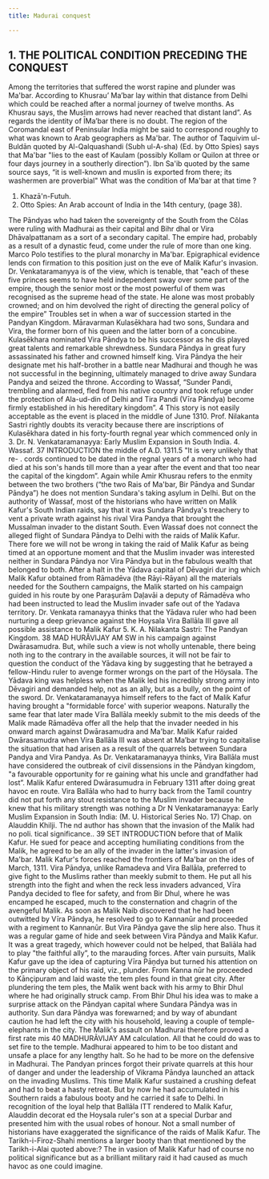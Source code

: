 ```yaml
---
title: Madurai conquest

---
```


## 1. THE POLITICAL CONDITION PRECEDING THE CONQUEST
Among the territories that suffered the worst rapine and plunder was Ma'bar. According to Khusrau’ Ma’bar lay within that distance from Delhi which could be reached after a normal journey of twelve months. As Khusrau says, the Muslim arrows had never reached that distant land”. As regards the identity of ĪMa’bar there is no doubt. The region of the Coromandal east of Peninsular India might be said to correspond roughly to what was known to Arab geographers as Ma'bar. The author of Taquivim ul-Buldān quoted by Al-Qalquashandi (Subh ul-A-sha) (Ed. by Otto Spies) says that Ma'bar "lies to the east of Kaulam (possibly Kollam or Quilon at three or four days journey in a southerly direction”). Ibn Sa'ib quoted by the same source says, “it is well-known and muslin is exported from there; its washermen are proverbial" What was the condition of Ma'bar at that time ?

1. Khazā'n-Futuh.
2. Otto Spies: An Arab account of India in the 14th century, (page 38).

The Pāndyas who had taken the sovereignty of the South from the Cõlas were ruling with Madhurai as their capital and Bihr dhal or Vira Dhāvalpattanam as a sort of a secondary capital. The empire had, probably as a result of a dynastic feud, come under the rule of more than one king. Marco Polo testifies to the plural monarchy in Ma'bar. Epigraphical evidence lends con firmation to this position just on the eve of Malik Kafur's invasion. Dr. Venkataramanyya is of the view, which is tenable, that "each of these five princes seems to have held independent sway over some part of the empire, though the senior most or the most powerful of them was recognised as the supreme head of the state. He alone was most probably crowned; and on him devolved the right of directing the general policy of the empire”
Troubles set in when a war of succession started in the Pandyan Kingdom. Māravarman Kulasēkhara had two sons, Sundara and Vira, the former born of his queen and the latter born of a concubine. Kulasēkhara nominated Vira Pāndya to be his successor as he dis played great talents and remarkable shrewdness. Sundara Pāndya in great fury assassinated his father and crowned himself king. Vira Pāndya the heir designate met his half-brother in a battle near Madhurai and though he was not successful in the beginning, ultimately managed to drive away Sundara Pandya and seized the throne.
According to Wassaf, “Sunder Pandi, trembling and alarmed, fled from his native country and took refuge under the protection of Ala-ud-din of Delhi and Tira Pandi (Vīra Pāndya) become firmly established in his hereditary kingdom”. 4 This story is not easily acceptable as the event is placed in the middle of June 1310. Prof. Nilakanta Sastri rightly doubts its veracity because there are inscriptions of Kulasēkhara dated in his forty-fourth regnal year which commenced only in
3. Dr. N. Venkataramanayya: Early Muslim Expansion in South India.
4. Wassaf.
37
INTRODUCTION the middle of A.D. 1311.5 "It is very unlikely that re- . cords continued to be dated in the regnal years of a monarch who had died at his son's hands till more than a year after the event and that too near the capital of the kingdom”. Again while Amir Khusrau refers to the enmity between the two brothers (“the two Rais of Ma'bar, Bir Pāndya and Sundar Pāndya”) he does not mention Sundara's taking asylum in Delhi. But on the authority of Wassaf, most of the historians who have written on Malik Kafur's South Indian raids, say that it was Sundara Pāndya's treachery to vent a private wrath against his rival Vira Pandya that brought the Mussalman invader to the distant South. Even Wassaf does not connect the alleged flight of Sundara Pāndya to Delhi with the raids of Malik Kafur. There fore we will not be wrong in taking the raid of Malik Kafur as being timed at an opportune moment and that the Muslim invader was interested neither in Sundara Pāndya nor Vira Pāndya but in the fabulous wealth that belonged to both.
After a halt in the Yādava capital of Dēvagiri dur ing which Malik Kafur obtained from Rāmadēva (the Rāyi-Rāyan) all the materials needed for the Southern campaigns, the Malik started on his campaign guided in his route by one Paraşurām Daļavāi a deputy of Rāmadēva who had been instructed to lead the Muslim invader safe out of the Yadava territory. Dr. Venkata ramanayya thinks that the Yādava ruler who had been nurturing a deep grievance against the Hoysala Vira Ballāla III gave all possible assistance to Malik Kafur
5. K. A. Nilakanta Sastri: The Pandyan Kingdom.
38
MAD HURĂVIJAY AM
SW
in his campaign against Dwārasamudra. But, while such a view is not wholly untenable, there being noth ing to the contrary in the available sources, it will not be fair to question the conduct of the Yādava king by suggesting that he betrayed a fellow-Hindu ruler to avenge former wrongs on the part of the Höysala. The Yādava king was helpless when the Malik led his incredibly strong army into Dēvagiri and demanded help, not as an ally, but as a bully, on the point of the sword. Dr. Venkataramanayya himself refers to the fact of Malik Kafur having brought a "formidable force' with superior weapons. Naturally the same fear that later made Vīra Ballāla meekly submit to the mis deeds of the Malik made Rāmadēva offer all the help that the invader needed in his onward march against Dwārasamudra and Ma'bar.
Malik Kafur raided Dwārasamudra when Vira Ballāla III was absent at Ma’bar trying to capitalise the situation that had arisen as a result of the quarrels between Sundara Pandya and Vira Pandya. As Dr. Venkataramanayya thinks, Vira Ballāla must have considered the outbreak of civil dissensions in the Pāndyan kingdom, "a favourable opportunity for re gaining what his uncle and grandfather had lost”. Malik Kafur entered Dwārasumudra in February 1311 after doing great havoc en route. Vira Ballāla who had to hurry back from the Tamil country did not put forth any stout resistance to the Muslim invader because he knew that his military strength was nothing
a
Dr N Venkataramanayya: Early Muslim Expansion in South India: (M. U. Historical Series No. 17) Chap. on Alauddin Khilji. The
nd author has shown that the invasion of the Malik had no poli. tical significance..
39
SET
INTRODUCTION before that of Malik Kafur. He sued for peace and accepting humiliating conditions from the Malik, he agreed to be an ally of the invader in the latter's invasion of Ma'bar.
Malik Kafur's forces reached the frontiers of Ma'bar on the ides of March, 1311. Vira Pāndya, unlike Ramadeva and Vira Ballāla, preferred to give fight to the Muslims rather than meekly submit to them. He put all his strength into the fight and when the reck less invaders advanced, Vīra Pandya decided to flee for safety, and from Bir Dhul, where he was encamped he escaped, much to the consternation and chagrin of the avengeful Malik. As soon as Malik Naib discovered that he had been outwitted by Vīra Pāndya, he resolved to go to Kannanūr and proceeded with a regiment to Kannanūr. But Vira Pāndya gave the slip here also. Thus it was a regular game of hide and seek between Vira Pāndya and Malik Kafur. It was a great tragedy, which however could not be helped, that Baliāla had to play "the faithful ally”, to the marauding forces. After vain pursuits, Malik Kafur gave up the idea of capturing Vīra Pāņdya but turned his attention on the primary object of his raid, viz., plunder. From Kanna nūr he proceeded to Kānçipuram and laid waste the tem ples found in that great city. After plundering the tem ples, the Malik went back with his army to Bhir Dhul where he had originally struck camp. From Bhir Dhul his idea was to make a surprise attack on the Pāndyan capital where Sundara Pāndya was in authority. Sun dara Pāndya was forewarned; and by way of abundant caution he had left the city with his household, leaving a couple of temple-elephants in the city. The Malik's assault on Madhurai therefore proved a first rate mis
40
MADHURĀVIJAY AM
calculation. All that he could do was to set fire to the temple. Madhurai appeared to him to be too distant and unsafe a place for any lengthy halt. So he had to be more on the defensive in Madhurai. The Pandyan princes forgot their private quarrels at this hour of danger and under the leadership of Vikrama Pāndya launched an attack on the invading Muslims. This time Malik Kafur sustained a crushing defeat and had to beat a hasty retreat. But by now he had accumulated in his Southern raids a fabulous booty and he carried it safe to Delhi. In recognition of the loyal help that Ballāla ITT rendered to Malik Kafur, Alauddin decorat ed the Hoysala ruler's son at a special Durbar and presented him with the usual robes of honour.
Not a small number of historians have exaggerated the significance of the raids of Malik Kafur. The Tarikh-i-Firoz-Shahi mentions a larger booty than that mentioned by the Tarikh-i-Alai quoted above:? The in vasion of Malik Kafur had of course no political significance but as a brilliant military raid it had caused as much havoc as one could imagine.

